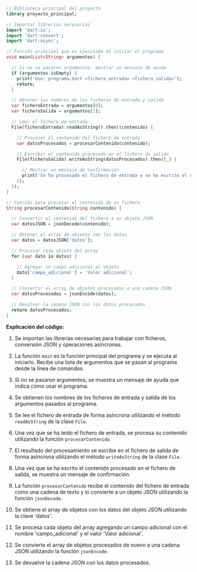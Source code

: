```dart
// Biblioteca principal del proyecto
library proyecto_principal;

// Importar librerías necesarias
import 'dart:io';
import 'dart:convert';
import 'dart:async';

// Función principal que es ejecutada al iniciar el programa
void main(List<String> argumentos) {

  // Si no se pasaron argumentos, mostrar un mensaje de ayuda
  if (argumentos.isEmpty) {
    print('Uso: programa.dart <fichero_entrada> <fichero_salida>');
    return;
  }

  // Obtener los nombres de los ficheros de entrada y salida
  var ficheroEntrada = argumentos[0];
  var ficheroSalida = argumentos[1];

  // Leer el fichero de entrada
  File(ficheroEntrada).readAsString().then((contenido) {

    // Procesar el contenido del fichero de entrada
    var datosProcesados = procesarContenido(contenido);

    // Escribir el contenido procesado en el fichero de salida
    File(ficheroSalida).writeAsString(datosProcesados).then((_) {

      // Mostrar un mensaje de confirmación
      print('Se ha procesado el fichero de entrada y se ha escrito el resultado en el fichero de salida.');
    });
  });
}

// Función para procesar el contenido de un fichero
String procesarContenido(String contenido) {

  // Convertir el contenido del fichero a un objeto JSON
  var datosJSON = jsonDecode(contenido);

  // Obtener el array de objetos con los datos
  var datos = datosJSON['datos'];

  // Procesar cada objeto del array
  for (var dato in datos) {

    // Agregar un campo adicional al objeto
    dato['campo_adicional'] = 'Valor adicional';
  }

  // Convertir el array de objetos procesados a una cadena JSON
  var datosProcesados = jsonEncode(datos);

  // Devolver la cadena JSON con los datos procesados
  return datosProcesados;
}
```

**Explicación del código:**

1. Se importan las librerías necesarias para trabajar con ficheros, conversión JSON y operaciones asíncronas.

2. La función `main` es la función principal del programa y se ejecuta al iniciarlo. Recibe una lista de argumentos que se pasan al programa desde la línea de comandos.

3. Si no se pasaron argumentos, se muestra un mensaje de ayuda que indica cómo usar el programa.

4. Se obtienen los nombres de los ficheros de entrada y salida de los argumentos pasados al programa.

5. Se lee el fichero de entrada de forma asíncrona utilizando el método `readAsString` de la clase `File`.

6. Una vez que se ha leído el fichero de entrada, se procesa su contenido utilizando la función `procesarContenido`.

7. El resultado del procesamiento se escribe en el fichero de salida de forma asíncrona utilizando el método `writeAsString` de la clase `File`.

8. Una vez que se ha escrito el contenido procesado en el fichero de salida, se muestra un mensaje de confirmación.

9. La función `procesarContenido` recibe el contenido del fichero de entrada como una cadena de texto y lo convierte a un objeto JSON utilizando la función `jsonDecode`.

10. Se obtiene el array de objetos con los datos del objeto JSON utilizando la clave 'datos'.

11. Se procesa cada objeto del array agregando un campo adicional con el nombre 'campo_adicional' y el valor 'Valor adicional'.

12. Se convierte el array de objetos procesados de nuevo a una cadena JSON utilizando la función `jsonEncode`.

13. Se devuelve la cadena JSON con los datos procesados.